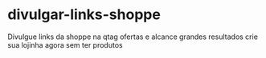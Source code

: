 # divulgar-links-shoppe
Divulgue links da shoppe na qtag ofertas e alcance grandes resultados crie sua lojinha agora sem ter produtos
